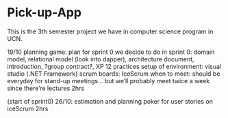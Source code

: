 # Pick-up-App
This is the 3th semester project we have in computer science program in UCN.


19/10
planning game: plan for sprint 0
we decide to do in sprint 0: domain model, relational model (look into dapper), architecture document, introduction, ?group contract?, XP 12 practices
setup of environment: visual studio (.NET Framework)
scrum boards: IceScrum 
when to meet: should be everyday for stand-up meetings... but we’ll probably meet twice a week since there’re lectures 
2hrs

(start of sprint0)
26/10: estimation and planning poker for user stories on iceScrum
2hrs
